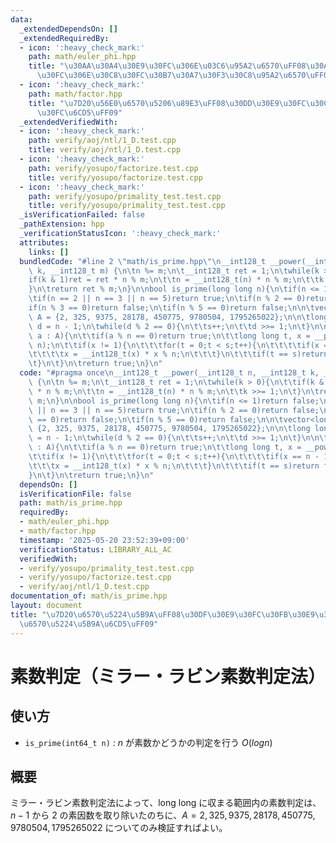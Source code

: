 ```yaml
---
data:
  _extendedDependsOn: []
  _extendedRequiredBy:
  - icon: ':heavy_check_mark:'
    path: math/euler_phi.hpp
    title: "\u30AA\u30A4\u30E9\u30FC\u306E\u03C6\u95A2\u6570\uFF08\u30AA\u30A4\u30E9\
      \u30FC\u306E\u30C8\u30FC\u30B7\u30A7\u30F3\u30C8\u95A2\u6570\uFF09"
  - icon: ':heavy_check_mark:'
    path: math/factor.hpp
    title: "\u7D20\u56E0\u6570\u5206\u89E3\uFF08\u30DD\u30E9\u30FC\u30C9\u30FB\u30ED\
      \u30FC\u6CD5\uFF09"
  _extendedVerifiedWith:
  - icon: ':heavy_check_mark:'
    path: verify/aoj/ntl/1_D.test.cpp
    title: verify/aoj/ntl/1_D.test.cpp
  - icon: ':heavy_check_mark:'
    path: verify/yosupo/factorize.test.cpp
    title: verify/yosupo/factorize.test.cpp
  - icon: ':heavy_check_mark:'
    path: verify/yosupo/primality_test.test.cpp
    title: verify/yosupo/primality_test.test.cpp
  _isVerificationFailed: false
  _pathExtension: hpp
  _verificationStatusIcon: ':heavy_check_mark:'
  attributes:
    links: []
  bundledCode: "#line 2 \"math/is_prime.hpp\"\n__int128_t __power(__int128_t n, __int128_t\
    \ k, __int128_t m) {\n\tn %= m;\n\t__int128_t ret = 1;\n\twhile(k > 0){\n\t\t\
    if(k & 1)ret = ret * n % m;\n\t\tn = __int128_t(n) * n % m;\n\t\tk >>= 1;\n\t\
    }\n\treturn ret % m;\n}\n\nbool is_prime(long long n){\n\tif(n <= 1)return false;\n\
    \tif(n == 2 || n == 3 || n == 5)return true;\n\tif(n % 2 == 0)return false;\n\t\
    if(n % 3 == 0)return false;\n\tif(n % 5 == 0)return false;\n\n\tvector<long long>\
    \ A = {2, 325, 9375, 28178, 450775, 9780504, 1795265022};\n\n\tlong long s = 0,\
    \ d = n - 1;\n\twhile(d % 2 == 0){\n\t\ts++;\n\t\td >>= 1;\n\t}\n\n\tfor (auto\
    \ a : A){\n\t\tif(a % n == 0)return true;\n\t\tlong long t, x = __power(a, d,\
    \ n);\n\t\tif(x != 1){\n\t\t\tfor(t = 0;t < s;t++){\n\t\t\t\tif(x == n - 1)break;\n\
    \t\t\t\tx = __int128_t(x) * x % n;\n\t\t\t}\n\t\t\tif(t == s)return false;\n\t\
    \t}\n\t}\n\treturn true;\n}\n"
  code: "#pragma once\n__int128_t __power(__int128_t n, __int128_t k, __int128_t m)\
    \ {\n\tn %= m;\n\t__int128_t ret = 1;\n\twhile(k > 0){\n\t\tif(k & 1)ret = ret\
    \ * n % m;\n\t\tn = __int128_t(n) * n % m;\n\t\tk >>= 1;\n\t}\n\treturn ret %\
    \ m;\n}\n\nbool is_prime(long long n){\n\tif(n <= 1)return false;\n\tif(n == 2\
    \ || n == 3 || n == 5)return true;\n\tif(n % 2 == 0)return false;\n\tif(n % 3\
    \ == 0)return false;\n\tif(n % 5 == 0)return false;\n\n\tvector<long long> A =\
    \ {2, 325, 9375, 28178, 450775, 9780504, 1795265022};\n\n\tlong long s = 0, d\
    \ = n - 1;\n\twhile(d % 2 == 0){\n\t\ts++;\n\t\td >>= 1;\n\t}\n\n\tfor (auto a\
    \ : A){\n\t\tif(a % n == 0)return true;\n\t\tlong long t, x = __power(a, d, n);\n\
    \t\tif(x != 1){\n\t\t\tfor(t = 0;t < s;t++){\n\t\t\t\tif(x == n - 1)break;\n\t\
    \t\t\tx = __int128_t(x) * x % n;\n\t\t\t}\n\t\t\tif(t == s)return false;\n\t\t\
    }\n\t}\n\treturn true;\n}\n"
  dependsOn: []
  isVerificationFile: false
  path: math/is_prime.hpp
  requiredBy:
  - math/euler_phi.hpp
  - math/factor.hpp
  timestamp: '2025-05-20 23:52:39+09:00'
  verificationStatus: LIBRARY_ALL_AC
  verifiedWith:
  - verify/yosupo/primality_test.test.cpp
  - verify/yosupo/factorize.test.cpp
  - verify/aoj/ntl/1_D.test.cpp
documentation_of: math/is_prime.hpp
layout: document
title: "\u7D20\u6570\u5224\u5B9A\uFF08\u30DF\u30E9\u30FC\u30FB\u30E9\u30D3\u30F3\u7D20\
  \u6570\u5224\u5B9A\u6CD5\uFF09"
---
```


# 素数判定（ミラー・ラビン素数判定法）

## 使い方

- ``is_prime(int64_t n)`` : $n$ が素数かどうかの判定を行う $O(log n)$

## 概要

ミラー・ラビン素数判定法によって、long long に収まる範囲内の素数判定は、$n-1$ から $2$ の素因数を取り除いたのちに、$A = {2, 325, 9375, 28178, 450775, 9780504, 1795265022}$ についてのみ検証すればよい。
